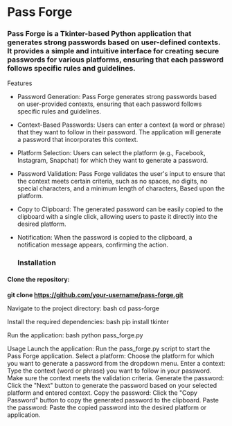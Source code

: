 # Pass Forge
### Pass Forge is a Tkinter-based Python application that generates strong passwords based on user-defined contexts. It provides a simple and intuitive interface for creating secure passwords for various platforms, ensuring that each password follows specific rules and guidelines.
Features
* Password Generation: Pass Forge generates strong passwords based on user-provided contexts, ensuring that each password follows specific rules and guidelines.
* Context-Based Passwords: Users can enter a context (a word or phrase) that they want to follow in their password. The application will generate a password that incorporates this context.
* Platform Selection: Users can select the platform (e.g., Facebook, Instagram, Snapchat) for which they want to generate a password.
* Password Validation: Pass Forge validates the user's input to ensure that the context meets certain criteria, such as no spaces, no digits, no special characters, and a minimum length of  characters, Based upon the platform.
* Copy to Clipboard: The generated password can be easily copied to the clipboard with a single click, allowing users to paste it directly into the desired platform.
* Notification: When the password is copied to the clipboard, a notification message appears, confirming the action.


  ### Installation
#### Clone the repository:

**git clone https://github.com/your-username/pass-forge.git**

Navigate to the project directory:
bash
cd pass-forge

Install the required dependencies:
bash
pip install tkinter

Run the application:
bash
python pass_forge.py

Usage
Launch the application: Run the pass_forge.py script to start the Pass Forge application.
Select a platform: Choose the platform for which you want to generate a password from the dropdown menu.
Enter a context: Type the context (word or phrase) you want to follow in your password. Make sure the context meets the validation criteria.
Generate the password: Click the "Next" button to generate the password based on your selected platform and entered context.
Copy the password: Click the "Copy Password" button to copy the generated password to the clipboard.
Paste the password: Paste the copied password into the desired platform or application.

